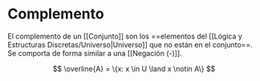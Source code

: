 # Complemento

El complemento de un [[Conjunto]] son los ==elementos del [[Lógica y Estructuras Discretas/Universo|Universo]] que no están en el conjunto==. Se comporta de forma similar a una [[Negación (-)]].

$$
\overline{A} = \{x: x \in U \land x \notin A\}
$$
